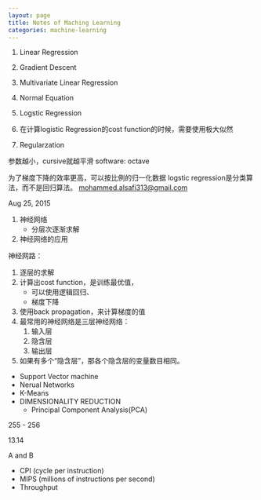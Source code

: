 ```yaml
---
layout: page
title: Notes of Maching Learning
categories: machine-learning
---
```


1. Linear Regression
2. Gradient Descent
3. Multivariate Linear Regression
4. Normal Equation
5. Logstic Regression
6. 在计算logistic Regression的cost function的时候，需要使用极大似然

7. Regularzation

参数越小，cursive就越平滑
software: octave

为了梯度下降的效率更高，可以按比例的归一化数据
logstic regression是分类算法，而不是回归算法。
mohammed.alsafi313@gmail.com

Aug 25, 2015

1. 神经网络
    - 分层次逐渐求解
2. 神经网络的应用


神经网路：

1. 逐层的求解
2. 计算出cost function，是训练最优值，
    - 可以使用逻辑回归、
    - 梯度下降
3. 使用back propagation，来计算梯度的值
4. 最常用的神经网络是三层神经网络：
    1. 输入层
    2. 隐含层
    3. 输出层
5. 如果有多个“隐含层”，那各个隐含层的变量数目相同。

- Support Vector machine
- Nerual Networks
- K-Means
- DIMENSIONALITY REDUCTION
    - Principal Component Analysis(PCA)

255 - 256

13.14

A and B


- CPI (cycle per instruction)
- MIPS (millions of instructions per second)
- Throughput

